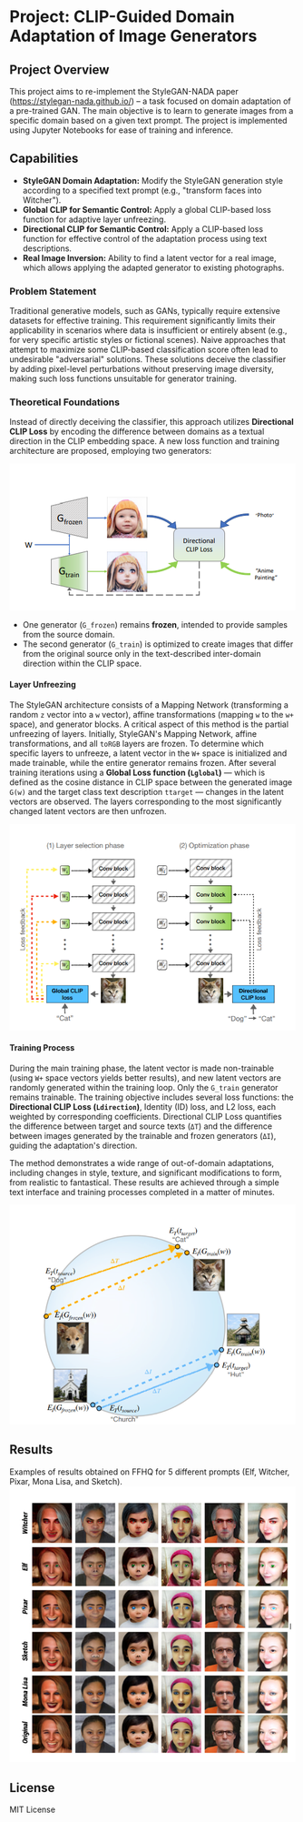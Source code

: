 # Project: CLIP-Guided Domain Adaptation of Image Generators

## Project Overview

This project aims to re-implement the StyleGAN-NADA paper (https://stylegan-nada.github.io/) – a task focused on domain adaptation of a pre-trained GAN. The main objective is to learn to generate images from a specific domain based on a given text prompt.
The project is implemented using Jupyter Notebooks for ease of training and inference.

## Capabilities
* **StyleGAN Domain Adaptation:** Modify the StyleGAN generation style according to a specified text prompt (e.g., "transform faces into Witcher").
* **Global CLIP for Semantic Control:** Apply a global CLIP-based loss function for adaptive layer unfreezing.
* **Directional CLIP for Semantic Control:** Apply a CLIP-based loss function for effective control of the adaptation process using text descriptions.
* **Real Image Inversion:** Ability to find a latent vector for a real image, which allows applying the adapted generator to existing photographs.

### Problem Statement

Traditional generative models, such as GANs, typically require extensive datasets for effective training. This requirement significantly limits their applicability in scenarios where data is insufficient or entirely absent (e.g., for very specific artistic styles or fictional scenes). Naive approaches that attempt to maximize some CLIP-based classification score often lead to undesirable "adversarial" solutions. These solutions deceive the classifier by adding pixel-level perturbations without preserving image diversity, making such loss functions unsuitable for generator training.

### Theoretical Foundations

Instead of directly deceiving the classifier, this approach utilizes **Directional CLIP Loss** by encoding the difference between domains as a textual direction in the CLIP embedding space. A new loss function and training architecture are proposed, employing two generators:

![Directional_CLIP_Loss](images/Directional_CLIP_Loss.png "Directional_CLIP_Loss")

* One generator (`G_frozen`) remains **frozen**, intended to provide samples from the source domain.
* The second generator (`G_train`) is optimized to create images that differ from the original source only in the text-described inter-domain direction within the CLIP space.

#### Layer Unfreezing

The StyleGAN architecture consists of a Mapping Network (transforming a random `z` vector into a `w` vector), affine transformations (mapping `w` to the `w+` space), and generator blocks. A critical aspect of this method is the partial unfreezing of layers. Initially, StyleGAN's Mapping Network, affine transformations, and all `toRGB` layers are frozen. To determine which specific layers to unfreeze, a latent vector in the `W+` space is initialized and made trainable, while the entire generator remains frozen. After several training iterations using a **Global Loss function (`Lglobal`)** — which is defined as the cosine distance in CLIP space between the generated image `G(w)` and the target class text description `ttarget` — changes in the latent vectors are observed. The layers corresponding to the most significantly changed latent vectors are then unfrozen.

![Freezing_Layers](images/Freezing_Layers.png "Freezing_Layers")

#### Training Process

During the main training phase, the latent vector is made non-trainable (using `W+` space vectors yields better results), and new latent vectors are randomly generated within the training loop. Only the `G_train` generator remains trainable. The training objective includes several loss functions: the **Directional CLIP Loss (`Ldirection`)**, Identity (ID) loss, and L2 loss, each weighted by corresponding coefficients. Directional CLIP Loss quantifies the difference between target and source texts (`ΔT`) and the difference between images generated by the trainable and frozen generators (`ΔI`), guiding the adaptation's direction.

The method demonstrates a wide range of out-of-domain adaptations, including changes in style, texture, and significant modifications to form, from realistic to fantastical. These results are achieved through a simple text interface and training processes completed in a matter of minutes.

![Directional_CLIP_Loss2](images/Directional_CLIP_Loss2.png "Directional_CLIP_Loss2")

## Results
Examples of results obtained on FFHQ for 5 different prompts (Elf, Witcher, Pixar, Mona Lisa, and Sketch).
![Examples of results on FFHQ for 5 different prompts (Elf, Witcher, Pixar, Mona Lisa, and Sketch)](images/Experiments.jpg "Generated images for various prompts")

## License
MIT License
